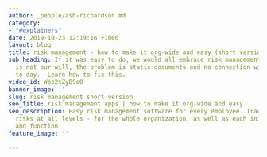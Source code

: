 ```yaml
---
author: _people/ash-richardson.md
category:
- "#explainers"
date: 2019-10-23 12:19:16 +1000
layout: blog
title: risk management - how to make it org-wide and easy (short version)
sub_heading: If it was easy to do, we would all embrace risk management - the problem
  is not our will, the problem is static documents and no connection with our day
  to day.  Learn how to fix this.
video_id: Wbe2tZyB9o0
banner_image: ''
slug: risk management short version
seo_title: risk management apps | how to make it org-wide and easy
seo_description: Easy risk management software for every employee. Track and manage
  risks at all levels - for the whole organization, as well as each initiative, project
  and function.
feature_image: ''

---
```

